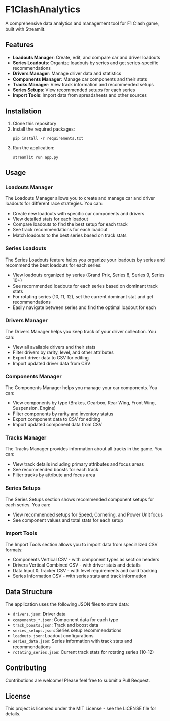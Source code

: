 # F1ClashAnalytics

A comprehensive data analytics and management tool for F1 Clash game, built with Streamlit.

## Features

- **Loadouts Manager**: Create, edit, and compare car and driver loadouts
- **Series Loadouts**: Organize loadouts by series and get series-specific recommendations
- **Drivers Manager**: Manage driver data and statistics
- **Components Manager**: Manage car components and their stats
- **Tracks Manager**: View track information and recommended setups
- **Series Setups**: View recommended setups for each series
- **Import Tools**: Import data from spreadsheets and other sources

## Installation

1. Clone this repository
2. Install the required packages:
   ```
   pip install -r requirements.txt
   ```
3. Run the application:
   ```
   streamlit run app.py
   ```

## Usage

### Loadouts Manager

The Loadouts Manager allows you to create and manage car and driver loadouts for different race strategies. You can:

- Create new loadouts with specific car components and drivers
- View detailed stats for each loadout
- Compare loadouts to find the best setup for each track
- See track recommendations for each loadout
- Match loadouts to the best series based on track stats

### Series Loadouts

The Series Loadouts feature helps you organize your loadouts by series and recommend the best loadouts for each series:

- View loadouts organized by series (Grand Prix, Series 8, Series 9, Series 10+)
- See recommended loadouts for each series based on dominant track stats
- For rotating series (10, 11, 12), set the current dominant stat and get recommendations
- Easily navigate between series and find the optimal loadout for each

### Drivers Manager

The Drivers Manager helps you keep track of your driver collection. You can:

- View all available drivers and their stats
- Filter drivers by rarity, level, and other attributes
- Export driver data to CSV for editing
- Import updated driver data from CSV

### Components Manager

The Components Manager helps you manage your car components. You can:

- View components by type (Brakes, Gearbox, Rear Wing, Front Wing, Suspension, Engine)
- Filter components by rarity and inventory status
- Export component data to CSV for editing
- Import updated component data from CSV

### Tracks Manager

The Tracks Manager provides information about all tracks in the game. You can:

- View track details including primary attributes and focus areas
- See recommended boosts for each track
- Filter tracks by attribute and focus area

### Series Setups

The Series Setups section shows recommended component setups for each series. You can:

- View recommended setups for Speed, Cornering, and Power Unit focus
- See component values and total stats for each setup

### Import Tools

The Import Tools section allows you to import data from specialized CSV formats:

- Components Vertical CSV - with component types as section headers
- Drivers Vertical Combined CSV - with driver stats and details
- Data Input & Tracker CSV - with level requirements and card tracking
- Series Information CSV - with series stats and track information

## Data Structure

The application uses the following JSON files to store data:

- `drivers.json`: Driver data
- `components_*.json`: Component data for each type
- `track_boosts.json`: Track and boost data
- `series_setups.json`: Series setup recommendations
- `loadouts.json`: Loadout configurations
- `series_data.json`: Series information with track stats and recommendations
- `rotating_series.json`: Current track stats for rotating series (10-12)

## Contributing

Contributions are welcome! Please feel free to submit a Pull Request.

## License

This project is licensed under the MIT License - see the LICENSE file for details. 